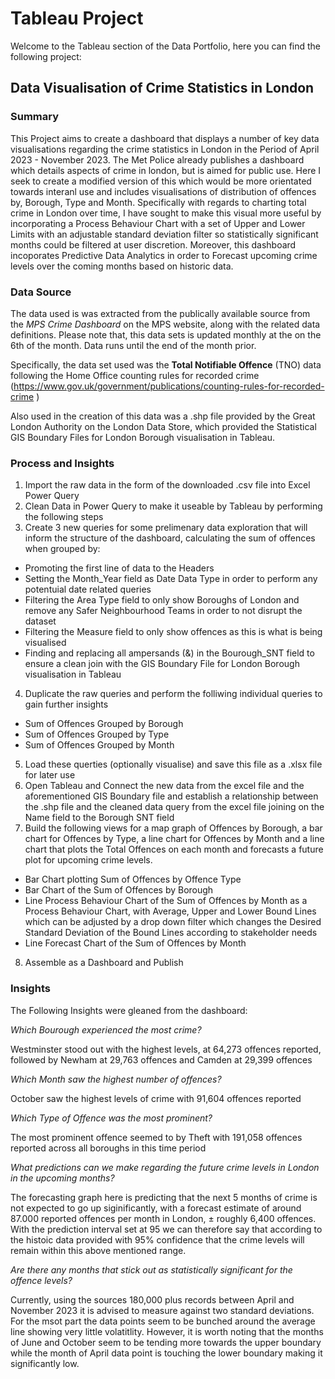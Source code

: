 # Tableau Project

Welcome to the Tableau section of the Data Portfolio, here you can find the following project:

## Data Visualisation of Crime Statistics in London

### **Summary**
This Project aims to create a dashboard that displays a number of key data visualisations regarding the crime statistics in London in the Period of April 2023 - November 2023. The Met Police already publishes a dashboard which details aspects of crime in london, but is aimed for public use. Here I seek to create a modified version of this which would be more orientated towards interanl use and includes visualisations of distribution of offences by, Borough, Type and Month. Specifically with regards to charting total crime in London over time, I have sought to make this visual more useful by incorporating a Process Behaviour Chart with a set of Upper and Lower Limits with an adjustable standard deviation filter so statistically significant months could be filtered at user discretion. Moreover, this dashboard incoporates Predictive Data Analytics in order to Forecast upcoming crime levels over the coming months based on historic data.

### **Data Source**
The data used is was extracted from the publically available source from the *MPS Crime Dashboard* on the MPS website, along with the related data definitions. Please note that, this data sets is updated monthly at the on the 6th of the month. Data runs until the end of the month prior.

Specifically, the data set used was the **Total Notifiable Offence** (TNO) data following the Home Office counting rules for recorded crime (https://www.gov.uk/government/publications/counting-rules-for-recorded-crime )

Also used in the creation of this data was a .shp file provided by the Great London Authority on the London Data Store, which provided the Statistical GIS Boundary Files for London Borough visualisation in Tableau.

### **Process and Insights**

1.	Import the raw data in the form of the downloaded .csv file into Excel Power Query
2.	Clean Data in Power Query to make it useable by Tableau by performing the following steps
3.	Create 3 new queries for some prelimenary data exploration that will inform the structure of the dashboard, calculating the sum of offences when grouped by:
- Promoting the first line of data to the Headers
- Setting the Month_Year field as Date Data Type in order to perform any potentuial date related queries
- Filtering the Area Type field to only show Boroughs of London and remove any Safer Neighbourhood Teams in order to not disrupt the dataset
- Filtering the Measure field to only show offences as this is what is being visualised
- Finding and replacing all ampersands (&) in the Bourough_SNT field to ensure a clean join with the GIS Boundary File for London Borough visualisation in Tableau
4.	Duplicate the raw queries and perform the folliwing individual queries to gain further insights
- Sum of Offences Grouped by Borough
- Sum of Offences Grouped by Type
- Sum of Offences Grouped by Month
5.	Load these querties (optionally visualise) and save this file as a .xlsx file for later use
6.	Open Tableau and Connect the new data from the excel file and the aforementioned GIS Boundary file and establish a relationship between the .shp file and the cleaned data query from the excel file joining on the Name field to the Borough SNT field
7.	Build the following views for a map graph of Offences by Borough, a bar chart for Offences by Type, a line chart for Offences by Month and a line chart that plots the Total Offences on each month and forecasts a future plot for upcoming crime levels.
- Bar Chart plotting Sum of Offences by Offence Type
- Bar Chart of the Sum of Offences by Borough
- Line Process Behaviour Chart of the Sum of Offences by Month as a Process Behaviour Chart, with Average, Upper and Lower Bound Lines which can be adjusted by a drop down filter which changes the Desired Standard Deviation of the Bound Lines according to stakeholder needs
- Line Forecast Chart of the Sum of Offences by Month
8.	Assemble as a Dashboard and Publish

### Insights

The Following Insights were gleaned from the dashboard:

*Which Bourough experienced the most crime?*

Westminster stood out with the highest levels, at 64,273 offences reported, followed by Newham at 29,763 offences and Camden at 29,399 offences

*Which Month saw the highest number of offences?*

October saw the highest levels of crime with 91,604 offences reported

*Which Type of Offence was the most prominent?*

The most prominent offence seemed to by Theft with 191,058 offences reported across all boroughs in this time period

*What predictions can we make regarding the future crime levels in London in the upcoming months?*

The forecasting graph here is predicting that the next 5 months of crime is not expected to go up siginificantly, with a forecast estimate of around 87.000 reported offences per month in London, ±	roughly 6,400	offences. With the prediction interval set at 95 we can therefore say that according to the histoic data provided with 95% confidence that the crime levels will remain within this above mentioned range. 

*Are there any months that stick out as statistically significant for the offence levels?*

Currently, using the sources 180,000 plus records between April and November 2023 it is advised to measure against two standard deviations. For the msot part the data points seem to be bunched around the average line showing very little volatitlity. However, it is worth noting that the months of June and October seem to be tending more towards the upper boundary while the month of April data point is touching the lower boundary making it significantly low.




